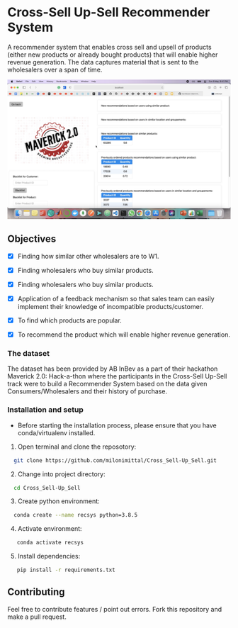 
# Cross-Sell Up-Sell Recommender System
A recommender system that enables cross sell and upsell of products (either new products or already bought products) that will enable higher revenue generation. The data captures material that is sent to the wholesalers over a span of time.

[![](Sample.png)](https://drive.google.com/file/d/1n7JeZZ4E5O_HIuUbOQGvoNWYFVpzAHEV/view?usp=sharing)

## Objectives
* [x] Finding how similar other wholesalers are to W1.
* [x] Finding wholesalers who buy similar products.
* [x] Finding wholesalers who buy similar products.
* [x] Application of a feedback mechanism so that sales team can easily implement their knowledge of incompatible products/customer.
* [x] To find which products are popular.
* [x] To recommend the product which will enable higher revenue generation.


### The dataset
The dataset has been provided by AB InBev as a part of their hackathon Maverick 2.0: Hack-a-thon where the participants in the Cross-Sell Up-Sell track were to build a Recommender System based on the data given Consumers/Wholesalers and their history of purchase.

### Installation and setup

* Before starting the installation process, please ensure that you have conda/virtualenv installed.

1. Open terminal and clone the reposotory:

```bash
  git clone https://github.com/milonimittal/Cross_Sell-Up_Sell.git
 ```

2. Change into project directory:

```bash
  cd Cross_Sell-Up_Sell
```

3. Create python environment:

```bash
  conda create --name recsys python=3.8.5
```

4. Activate environment:
        
```bash
   conda activate recsys
```

5. Install dependencies:

```bash
   pip install -r requirements.txt
```   



## Contributing
Feel free to contribute features / point out errors. Fork this repository and make a pull request.  
